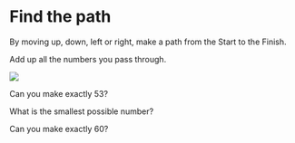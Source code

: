 # Find the path

By moving up, down, left or right, make a path from the Start to the Finish.

Add up all the numbers you pass through.

![](https://github.com/supportingami/sami-maths-club/blob/master/maths-club-pack/images/find-the-path.png?raw=true)


Can you make exactly 53?



What is the smallest possible number?



Can you make exactly 60?
